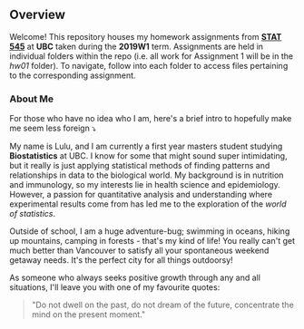 ## Overview

Welcome! This repository houses my homework assignments from **[STAT 545](https://stat545.stat.ubc.ca/)** at **UBC** taken during the **2019W1** term. Assignments are held in individual folders within the repo (i.e. all work for Assignment 1 will be in the *hw01* folder). To navigate, follow into each folder to access files pertaining to the corresponding assignment.



### About Me

For those who have no idea who I am, here's a brief intro to hopefully make me seem less foreign :arrow_heading_down:

My name is Lulu, and I am currently a first year masters student studying **Biostatistics** at UBC. I know for some that might sound super intimidating, but it really is just applying statistical methods of finding patterns and relationships in data to the biological world. My background is in nutrition and immunology, so my interests lie in health science and epidemiology. However, a passion for quantitative analysis and understanding where experimental results come from has led me to the exploration of the *world of statistics*. 

Outside of school, I am a huge adventure-bug; swimming in oceans, hiking up mountains, camping in forests - that's my kind of life! You really can't get much better than Vancouver to satisfy all your spontaneous weekend getaway needs. It's the perfect city for all things outdoorsy!

As someone who always seeks positive growth through any and all situations, I'll leave you with one of my favourite quotes: 
> "Do not dwell on the past, do not dream of the future, concentrate the mind on the present moment."
